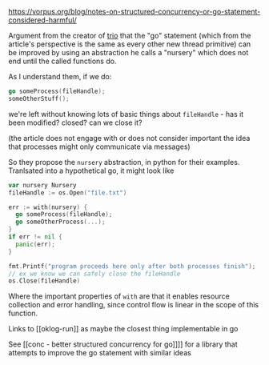 https://vorpus.org/blog/notes-on-structured-concurrency-or-go-statement-considered-harmful/

Argument from the creator of [trio](https://github.com/python-trio/trio) that the "go" statement (which from the article's perspective is the same as every other new thread primitive) can be improved by using an abstraction he calls a "nursery" which does not end until the called functions do.

As I understand them, if we do:

```go
go someProcess(fileHandle);
someOtherStuff();
```

we're left without knowing lots of basic things about `fileHandle` - has it been modified? closed? can we close it?

(the article does not engage with or does not consider important the idea that processes might only communicate via messages)

So they propose the `nursery` abstraction, in python for their examples. Tranlsated into a hypothetical go, it might look like

```go
var nursery Nursery
fileHandle := os.Open("file.txt")

err := with(nursery) {
  go someProcess(fileHandle);
  go someOtherProcess(...);
}
if err != nil {
  panic(err);
}

fmt.Printf("program proceeds here only after both processes finish");
// ex we know we can safely close the fileHandle
os.Close(fileHandle)
```

Where the important properties of `with` are that it enables resource collection and error handling, since control flow is linear in the scope of this function.

Links to [[oklog-run]] as maybe the closest thing implementable in go

See [[conc - better structured concurrency for go]]]] for a library that attempts to improve the go statement with similar ideas